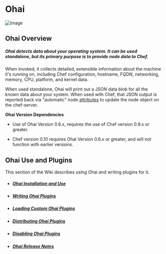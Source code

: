 Ohai
====

  
![image](../attachments/7274780/20840687.jpg)

Ohai Overview
-------------

##### Ohai detects data about your operating system. It can be used standalone, but its primary purpose is to provide node data to Chef.

When invoked, it collects detailed, extensible information about the
machine it's running on, including Chef configuration, hostname, FQDN,
networking, memory, CPU, platform, and kernel data.

When used standalone, Ohai will print out a JSON data blob for all the
known data about your system. When used with Chef, that JSON output is
reported back via "automatic" node
[attributes](Attributes.html "Attributes") to update the node object on
the chef-server.

**Ohai Version Dependencies**

-   Use of Ohai Version 0.6.x, requires the use of Chef version 0.9.x or
    greater.

-   Chef version 0.10 requires Ohai Version 0.6.x or greater, and will
    not function with earlier versions.

Ohai Use and Plugins
--------------------

This section of the Wiki describes using Ohai and writing plugins for
it.

-   ##### [Ohai Installation and Use](Ohai%20Installation%20and%20Use.html "Ohai Installation and Use")

-   ##### [Writing Ohai Plugins](Writing%20Ohai%20Plugins.html "Writing Ohai Plugins")

-   ##### [Loading Custom Ohai Plugins](Loading%20Custom%20Ohai%20Plugins.html "Loading Custom Ohai Plugins")

-   ##### [Distributing Ohai Plugins](Distributing%20Ohai%20Plugins.html "Distributing Ohai Plugins")

-   ##### [Disabling Ohai Plugins](Disabling%20Ohai%20Plugins.html "Disabling Ohai Plugins")

-   ##### [Ohai Release Notes](Release%20MVPs.html#ReleaseMVPs-Ohai)

      
      
      
      

  
